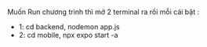 Muốn Run chương trình thì mở 2 terminal ra rồi mỗi cái bật :
- 1: cd backend, nodemon app.js
- 2: cd mobile, npx expo start -a
